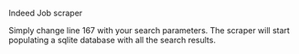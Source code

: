 Indeed Job scraper

Simply change line 167 with your search parameters.
The scraper will start populating a sqlite database with all the search results.